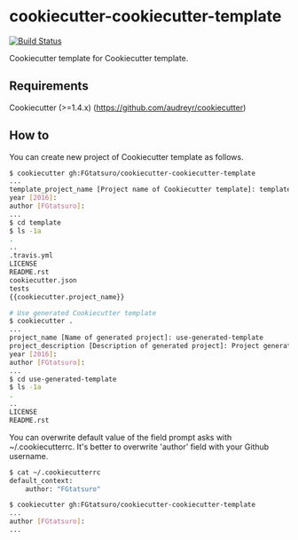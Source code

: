 cookiecutter-cookiecutter-template
==================================

[![Build Status](https://travis-ci.org/FGtatsuro/cookiecutter-cookiecutter-template.svg?branch=master)](https://travis-ci.org/FGtatsuro/cookiecutter-cookiecutter-template)

Cookiecutter template for Cookiecutter template.

Requirements
------------

Cookiecutter (>=1.4.x) (<https://github.com/audreyr/cookiecutter>)

How to
------

You can create new project of Cookiecutter template as follows.

```bash
$ cookiecutter gh:FGtatsuro/cookiecutter-cookiecutter-template
...
template_project_name [Project name of Cookiecutter template]: template
year [2016]:
author [FGtatsuro]:
...
$ cd template
$ ls -1a
.
..
.travis.yml
LICENSE
README.rst
cookiecutter.json
tests
{{cookiecutter.project_name}}

# Use generated Cookiecutter template
$ cookiecutter .
...
project_name [Name of generated project]: use-generated-template
project_description [Description of generated project]: Project generated by generated Cookiecutter template
year [2016]:
author [FGtatsuro]:
...
$ cd use-generated-template
$ ls -1a
.
..
LICENSE
README.rst
```

You can overwrite default value of the field prompt asks with
~/.cookiecutterrc. It's better to overwrite 'author' field with your
Github username.

```bash
$ cat ~/.cookiecutterrc
default_context:
    author: "FGtatsuro"

$ cookiecutter gh:FGtatsuro/cookiecutter-cookiecutter-template
...
author [FGtatsuro]:
...
```
